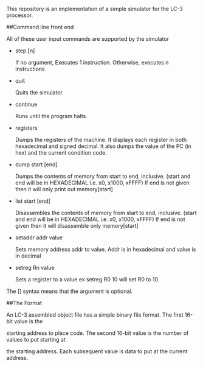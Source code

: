 This repository is an implementation of a simple simulator for the LC-3 processor. 


##Command line front end

All of these user input commands are supported by the simulator

- step [n]

  If no argument, Executes 1 instruction.
  Otherwise, executes n instructions

- quit

  Quits the simulator.

- continue

  Runs until the program halts.

- registers

  Dumps the registers of the machine. It displays each register in both hexadecimal and
  signed decimal. It also dumps the value of the PC (in hex) and the current condition code.

- dump start [end]

  Dumps the contents of memory from start to end, inclusive.
  (start and end will be in HEXADECIMAL i.e. x0, x1000, xFFFF)
  If end is not given then it will only print out memory[start]

- list start [end]

  Disassembles the contents of memory from start to end, inclusive.
  (start and end will be in HEXADECIMAL i.e. x0, x1000, xFFFF)
  If end is not given then it will disassemble only memory[start]

- setaddr addr value

  Sets memory address addr to value. Addr is in hexadecimal and
  value is in decimal

- setreg Rn value

  Sets a register to a value ex setreg R0 10 will set R0 to 10.

The [] syntax means that the argument is optional.


##The Format

An LC-3 assembled object file has a simple binary file format. The first 16-bit value is the

starting address to place code. The second 16-bit value is the number of values to put starting at

the starting address. Each subsequent value is data to put at the current address.
